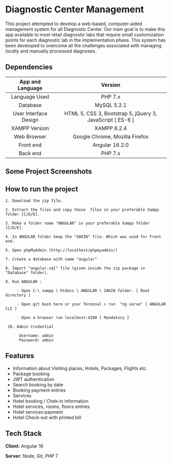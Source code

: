 # 	Diagnostic Center Management

This project attempted to develop a web-based, computer-aided management system for all Diagnostic Center. Our main goal is to make this app available to most retail diagnostic labs that require small customization points for each diagnostic lab in the implementation phase. This system has been developed to overcome all the challenges associated with managing locally and manually processed diagnoses.

## Dependencies

| App and Language        | Version                                                     |
| :------:                | :------:                                                    |
| Language Used           | PHP 7.x                                                      |
| Database                | MySQL 5.2.1                                                 |
| User Interface Design   | HTML 5, CSS 3, Bootstrap 5, jQuery 3, JavaScript [ ES-6 ]   |
| XAMPP Version           | XAMPP 8.2.4                                                 |
| Web Browser             | Google Chrome, Mozilla Firefox                              |
| Front end               | Angular 16.2.0                                            |
| Back end                | PHP 7.x                                            |



## Some Project Screenshots


  ## How to run the project
    1. Download the zip file.

    2. Extract the files and copy those  files in your preferable Xampp folder [C/D/E].

    3. Make a folder name "ANGULAR" in your preferable Xampp folder [C/D/E].
    
    4. In ANGULAR folder keep the "SAKIN" file. Which was used for Front end.

    5. Open phpMyAdmin (http://localhost/phpmyadmin/)

    7. Create a database with name "angular" 

    8. Import "angular.sql" file (given inside the zip package in "Database" folder).

    9. Run ANGULAR :

         - Open C:\ xampp \ htdocs \ ANGULAR \ SAKIN folder. [ Root directory ]

         - Open git bash here or your Terminal > run  "ng serve" [ ANGULAR CLI ]

         - Open a browser run localhost:4200 [ Mandatory ]

     10. Admin Credential

          Username: admin
          Password: admin

## Features

- Information about Visiting places, Hotels, Packages, Flights etc.
- Package booking
- JWT authentication
- Search booking by date 
- Booking payment entries
- Services
- Hotel booking / Chek-in information 
- Hotel services, rooms, floors entries
- Hotel services payment 
- Hotel Check-out with printed bill


## Tech Stack

**Client:** Angular 16

**Server:** Node, Git, PHP 7

